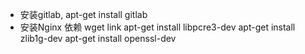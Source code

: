 - 安装gitlab, apt-get install gitlab
- 安装Nginx 依赖 
wget link
apt-get install libpcre3-dev
apt-get install zlib1g-dev
apt-get install openssl-dev
<!--stackedit_data:
eyJoaXN0b3J5IjpbLTUxODE4OTk3XX0=
-->